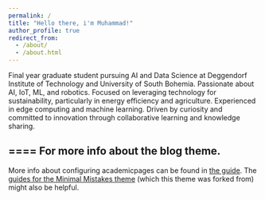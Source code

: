 ```yaml
---
permalink: /
title: "Hello there, i'm Muhammad!"
author_profile: true
redirect_from: 
  - /about/
  - /about.html
---
```


Final year graduate student pursuing AI and Data Science at Deggendorf Institute of Technology and University of South Bohemia. Passionate about AI, IoT, ML, and robotics. Focused on leveraging technology for sustainability, particularly in energy efficiency and agriculture. Experienced in edge computing and machine learning. Driven by curiosity and committed to innovation through collaborative learning and knowledge sharing.


====
For more info about the blog theme.
------
More info about configuring academicpages can be found in [the guide](https://academicpages.github.io/markdown/). The [guides for the Minimal Mistakes theme](https://mmistakes.github.io/minimal-mistakes/docs/configuration/) (which this theme was forked from) might also be helpful.
